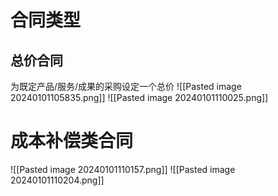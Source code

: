 # 合同类型
## 总价合同
为既定产品/服务/成果的采购设定一个总价
![[Pasted image 20240101105835.png]]
![[Pasted image 20240101110025.png]]

# 成本补偿类合同
![[Pasted image 20240101110157.png]]
![[Pasted image 20240101110204.png]]
